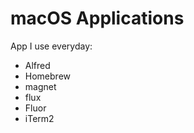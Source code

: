 # macOS Applications

App I use everyday: 

* Alfred
* Homebrew
* magnet
* flux
* Fluor
* iTerm2




